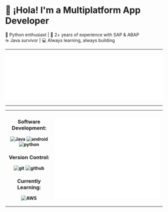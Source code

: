 # 👋 ¡Hola! I'm a Multiplatform App Developer

🐍 Python enthusiast | 💼 2+ years of experience with SAP & ABAP  
☕ Java survivor | 💻 Always learning, always building

---
<div align=center>

![Metricss](/metrics.plugin.languages.indepth.svg)
  
</div>



---
<table align=center>
<tr>
   
<th align=center>
  
### Software Development:
![Java](https://img.shields.io/badge/-Java-e76f00?style=flat-square&logo=coffeescript&logoColor=white&labelColor=1e1e1e)
![android](https://img.shields.io/badge/-AndroidStudio-3DDC84?style=flat-square&logo=android&logoColor=3DDC84&labelColor=1e1e1e)
![python](https://img.shields.io/badge/-Python-ecec09?style=flat-square&logo=python&logoColor=3776AB&labelColor=1e1e1e)
### Version Control:
![git](https://img.shields.io/badge/-Git-F05032?style=flat-square&logo=git&logoColor=F05032&labelColor=1e1e1e)
![github](https://img.shields.io/badge/-GitHub-181717?style=flat-square&logo=github&logoColor=white&labelColor=1e1e1e)
### Currently Learning:
![AWS](https://img.shields.io/badge/-AWS-232F3E?style=flat-square&logo=amazonaws&logoColor=ce7e00&labelColor=1e1e1e)

</th>

<th>

![Metrics](/github-metrics.svg)
  
</th>



